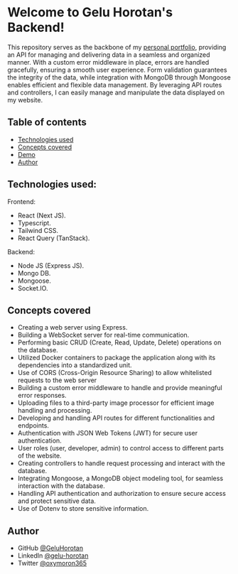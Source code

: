 # Welcome to Gelu Horotan's Backend!

This repository serves as the backbone of my [personal portfolio](https://github.com/GeluHorotan/geluhorotan.com), providing an API for managing and delivering data in a seamless and organized manner. With a custom error middleware in place, errors are handled gracefully, ensuring a smooth user experience. Form validation guarantees the integrity of the data, while integration with MongoDB through Mongoose enables efficient and flexible data management. By leveraging API routes and controllers, I can easily manage and manipulate the data displayed on my website.

## Table of contents

- [Technologies used](#technologies-used)
- [Concepts covered](#concepts-covered)
- [Demo](#demo)
- [Author](#author)

## Technologies used:

Frontend:

* React (Next JS).
* Typescript.
* Tailwind CSS.
* React Query (TanStack).

Backend:

* Node JS (Express JS).
* Mongo DB.
* Mongoose.
* Socket.IO.

## Concepts covered

* Creating a web server using Express.
* Building a WebSocket server for real-time communication.
* Performing basic CRUD (Create, Read, Update, Delete) operations on the database.
* Utilized Docker containers to package the application along with its dependencies into a standardized unit.
* Use of CORS (Cross-Origin Resource Sharing) to allow whitelisted requests to the web server
* Building a custom error middleware to handle and provide meaningful error responses.
* Uploading files to a third-party image processor for efficient image handling and processing.
* Developing and handling API routes for different functionalities and endpoints.
* Authentication with JSON Web Tokens (JWT) for secure user authentication.
* User roles (user, developer, admin) to control access to different parts of the website.
* Creating controllers to handle request processing and interact with the database.
* Integrating Mongoose, a MongoDB object modeling tool, for seamless interaction with the database.
* Handling API authentication and authorization to ensure secure access and protect sensitive data.
* Use of Dotenv to store sensitive information.

## Author

- GitHub [@GeluHorotan](https://github.com/GeluHorotan) 
- LinkedIn [@gelu-horotan](https://www.linkedin.com/in/gelu-horotan/) 
- Twitter [@oxymoron365](https://www.twitter.com/oxymoron365)
